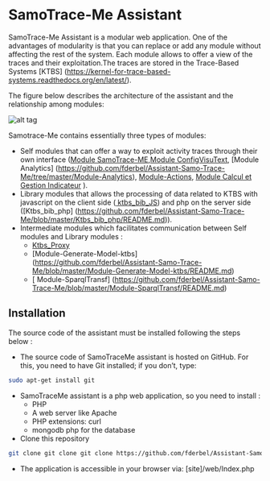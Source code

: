 SamoTrace-Me Assistant
========

SamoTrace-Me Assistant is a modular web application. One of the advantages of modularity is that you can replace or add any module without affecting the rest of the system.
Each module allows to offer a view of the traces and their exploitation.The traces are stored in the Trace-Based Systems [KTBS] (https://kernel-for-trace-based-systems.readthedocs.org/en/latest/).

The figure below describes the architecture of the assistant and the  relationship among modules:
 


![alt tag](https://github.com/fderbel/Assistant-Samo-Trace-Me/blob/master/images/architotale.jpeg)

Samotrace-Me contains essentially three types of modules: 
- Self modules that can offer a way to exploit activity traces through their own interface ([Module SamoTrace-ME](https://github.com/fderbel/Assistant-Samo-Trace-Me/blob/master/Module-SamoTraceMe/README.md),[Module ConfigVisuText](https://github.com/fderbel/Assistant-Samo-Trace-Me/blob/master/Module-ConfigVisuText/README.md),  [Module Analytics] (https://github.com/fderbel/Assistant-Samo-Trace-Me/tree/master/Module-Analytics),  [Module-Actions](https://github.com/fderbel/Assistant-Samo-Trace-Me/blob/master/Module-Actions/README.md),  [Module  Calcul et Gestion Indicateur](https://github.com/fderbel/Assistant-Samo-Trace-Me/tree/master/Calcul-et-Gestion-Indicateur) ).
- Library modules that allows the processing of data related to KTBS with javascript on the client side ([ ktbs_bib_JS](https://github.com/fderbel/Assistant-Samo-Trace-Me/blob/master/ktbs_bib_JS/README.md)) and php on the server side ([Ktbs_bib_php] (https://github.com/fderbel/Assistant-Samo-Trace-Me/blob/master/Ktbs_bib_php/README.md)).
- Intermediate modules which facilitates communication between Self modules and Library modules :
    - [Ktbs_Proxy](https://github.com/fderbel/Assistant-Samo-Trace-Me/blob/master/Ktbs_Proxy/README.md)
    - [Module-Generate-Model-ktbs] (https://github.com/fderbel/Assistant-Samo-Trace-Me/blob/master/Module-Generate-Model-ktbs/README.md)
    - [ Module-SparqlTransf] (https://github.com/fderbel/Assistant-Samo-Trace-Me/blob/master/Module-SparqlTransf/README.md)
  
## Installation
The source code of the assistant must be installed following the steps below :

  - The source code of SamoTraceMe assistant is hosted on GitHub. For this, you need to have Git installed; if you don’t, type:
  
  ```sh
  sudo apt-get install git
  ```
  - SamoTraceMe assistant is a php web application, so you need to install :
       - PHP
       - A web server like Apache
       - PHP extensions: curl 
       - mongodb php for the database
  - Clone this repository 
  
  ```sh
  git clone git clone git clone https://github.com/fderbel/Assistant-Samo-Trace-Me.git
  ```
  - The application is accessible in your browser via:  [site]/web/Index.php 
